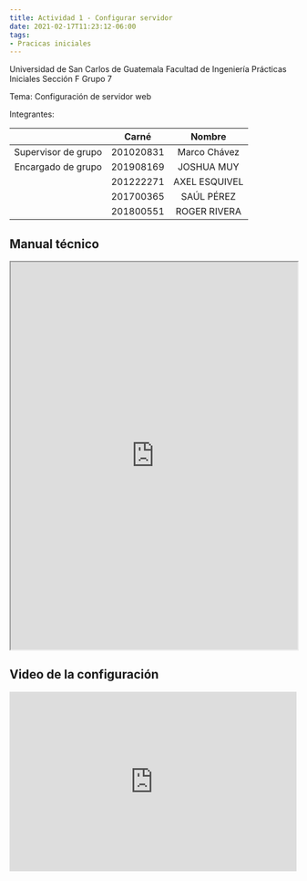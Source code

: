 ```yaml
---
title: Actividad 1 - Configurar servidor
date: 2021-02-17T11:23:12-06:00
tags:
- Pracicas iniciales
---
```


Universidad de San Carlos de Guatemala
Facultad de Ingeniería
Prácticas Iniciales Sección F
Grupo 7

Tema: Configuración de servidor web

Integrantes:

|                     |   Carné   |    Nombre     |
| :-----------------: | :-------: | :-----------: |
| Supervisor de grupo | 201020831 | Marco Chávez  |
| Encargado de grupo  | 201908169 |  JOSHUA MUY   |
|                     | 201222271 | AXEL ESQUIVEL |
|                     | 201700365 |  SAÚL PÉREZ   |
|                     | 201800551 | ROGER RIVERA  |

## Manual técnico

<iframe src="https://docs.google.com/viewer?srcid=1TC88MHSwitPiray2ANWKCYCcodxWRcT2&pid=explorer&efh=false&a=v&chrome=false&embedded=true" width="100%" height="680px"></iframe>

## Video de la configuración

<iframe width="100%" height="315" src="https://www.youtube.com/embed/690TQ0ZG3xk" frameborder="0" allow="accelerometer; autoplay; clipboard-write; encrypted-media; gyroscope; picture-in-picture" allowfullscreen></iframe>
